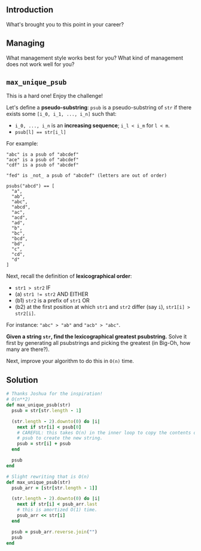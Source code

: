 ## Introduction

What's brought you to this point in your career?

## Managing 

What management style works best for you?  What kind of management does not work well for you?

## `max_unique_psub`

This is a hard one! Enjoy the challenge!

Let's define a **pseudo-substring**: `psub` is a pseudo-substring of
`str` if there exists some `[i_0, i_1, ..., i_n]` such that:

* `i_0, ..., i_n` is an **increasing sequence**; `i_l < i_m` for `l < m`.
* `psub[l] == str[i_l]`

For example:

```
"abc" is a psub of "abcdef"
"ace" is a psub of "abcdef"
"cdf" is a psub of "abcdef"

"fed" is _not_ a psub of "abcdef" (letters are out of order)

psubs("abcd") == [
  "a",
  "ab",
  "abc",
  "abcd",
  "ac",
  "acd",
  "ad",
  "b",
  "bc",
  "bcd",
  "bd",
  "c",
  "cd",
  "d"
]
```

Next, recall the definition of **lexicographical order**:

* `str1 > str2` IF
* (a) `str1 != str2` AND EITHER
* (b1) `str2` is a prefix of `str1` OR
* (b2) at the first position at which `str1` and `str2` differ (say
  `i`), `str1[i] > str2[i]`.

For instance: `"abc" > "ab"` and `"acb" > "abc"`.

**Given a string `str`, find the lexicographical greatest
psubstring.** Solve it first by generating all psubstrings and picking
the greatest (in Big-Oh, how many are there?).

Next, improve your algorithm to do this in `O(n)` time.

## Solution

```ruby
# Thanks Joshua for the inspiration!
# O(n**2)
def max_unique_psub(str)
  psub = str[str.length - 1]

  (str.length - 2).downto(0) do |i|
    next if str[i] < psub[0]
    # CAREFUL: this takes O(n) in the inner loop to copy the contents of
    # psub to create the new string.
    psub = str[i] + psub
  end

  psub
end
```

```ruby
# Slight rewriting that is O(n)
def max_unique_psub(str)
  psub_arr = [str[str.length - 1]]

  (str.length - 2).downto(0) do |i|
    next if str[i] < psub_arr.last
    # this is amortized O(1) time.
    psub_arr << str[i]
  end

  psub = psub_arr.reverse.join("")
  psub
end
```
